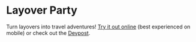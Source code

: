 # Layover Party

Turn layovers into travel
adventures! [Try it out online](https://www.layover.party) (best experienced on
mobile) or check out
the [Devpost](https://devpost.com/software/layover-party?ref_content=my-projects-tab&ref_feature=my_projects).
